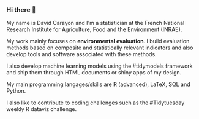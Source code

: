 ### Hi there 👋

My name is David Carayon and I'm a statistician at the French National Research Institute for Agriculture, Food and the Environment (INRAE).

My work mainly focuses on **environmental evaluation**. I build evaluation methods based on composite and statistically relevant indicators and also develop tools and software associated with these methods.

I also develop machine learning models using the #tidymodels framework and ship them through HTML documents or shiny apps of my design. 

My main programming langages/skills are R (advanced), LaTeX, SQL and Python.

I also like to contribute to coding challenges such as the #Tidytuesday weekly R dataviz challenge.

